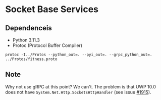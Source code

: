 # Socket Base Services

## Dependenceis

- Python 3.11.3
- Protoc (Protocol Buffer Compiler)

```console
protoc -I../Protos --python_out=. --pyi_out=. --grpc_python_out=. ../Protos/fitness.proto
```

## Note

Why not use gRPC at this point? We can't. The problem is that UWP 10.0 does not have `System.Net.Http.SocketsHttpHandler`
(see issue [#1915](https://github.com/grpc/grpc-dotnet/issues/1915)).
